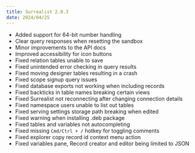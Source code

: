 ```yaml
---
title: Surrealist 2.0.3
date: 2024/04/25
---
```


- Added support for 64-bit number handling
- Clear query responses when resetting the sandbox
- Minor improvements to the API docs
- Improved accessibility for icon buttons
- Fixed relation tables unable to save
- Fixed unintended error checking in query results
- Fixed moving designer tables resulting in a crash
- Fixed scope signup query issues
- Fixed database exports not working when including records
- Fixed backticks in table names breaking certain views
- Fixed Surrealist not reconnecting after changing connection details
- Fixed namespace users unable to list out tables
- Fixed serving settings storage path breaking when edited
- Fixed warning when installing .deb package
- Fixed tables and variables not autocompleting
- Fixed missing `Cmd/Ctrl + /` hotkey for toggling comments
- Fixed explorer copy record id context menu action
- Fixed variables pane, Record creator and editor being limited to JSON
